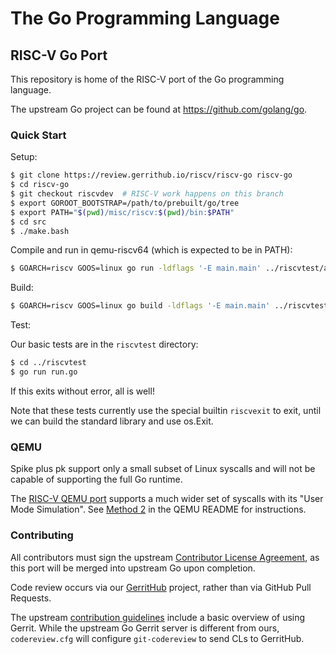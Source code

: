 # The Go Programming Language

## RISC-V Go Port

This repository is home of the RISC-V port of the Go programming language.

The upstream Go project can be found at https://github.com/golang/go.

### Quick Start

Setup:

```sh
$ git clone https://review.gerrithub.io/riscv/riscv-go riscv-go
$ cd riscv-go
$ git checkout riscvdev  # RISC-V work happens on this branch
$ export GOROOT_BOOTSTRAP=/path/to/prebuilt/go/tree
$ export PATH="$(pwd)/misc/riscv:$(pwd)/bin:$PATH"
$ cd src
$ ./make.bash
```

Compile and run in qemu-riscv64 (which is expected to be in PATH):

```sh
$ GOARCH=riscv GOOS=linux go run -ldflags '-E main.main' ../riscvtest/add.go
```

Build:

```sh
$ GOARCH=riscv GOOS=linux go build -ldflags '-E main.main' ../riscvtest/add.go
```

Test:

Our basic tests are in the `riscvtest` directory:

```sh
$ cd ../riscvtest
$ go run run.go
```

If this exits without error, all is well!

Note that these tests currently use the special builtin `riscvexit` to exit,
until we can build the standard library and use os.Exit.

### QEMU

Spike plus pk support only a small subset of Linux syscalls and will not be
capable of supporting the full Go runtime.

The [RISC-V QEMU port](https://github.com/riscv/riscv-qemu) supports a much
wider set of syscalls with its "User Mode Simulation". See [Method
2](https://github.com/riscv/riscv-qemu#method-2a-fedora-24-userland-with-user-mode-simulation-recommended)
in the QEMU README for instructions.

### Contributing

All contributors must sign the upstream [Contributor License
Agreement](https://golang.org/doc/contribute.html#cla), as this port will be
merged into upstream Go upon completion.

Code review occurs via our
[GerritHub](https://review.gerrithub.io/#/admin/projects/riscv/riscv-go)
project, rather than via GitHub Pull Requests.

The upstream [contribution guidelines](https://golang.org/doc/contribute.html)
include a basic overview of using Gerrit. While the upstream Go Gerrit server
is different from ours, `codereview.cfg` will configure `git-codereview` to
send CLs to GerritHub.
